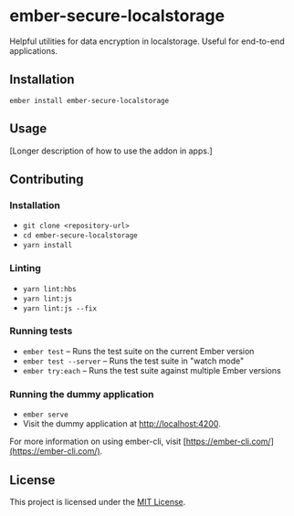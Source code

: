ember-secure-localstorage
==============================================================================

Helpful utilities for data encryption in localstorage. Useful for end-to-end applications.

Installation
------------------------------------------------------------------------------

```
ember install ember-secure-localstorage
```


Usage
------------------------------------------------------------------------------

[Longer description of how to use the addon in apps.]


Contributing
------------------------------------------------------------------------------

### Installation

* `git clone <repository-url>`
* `cd ember-secure-localstorage`
* `yarn install`

### Linting

* `yarn lint:hbs`
* `yarn lint:js`
* `yarn lint:js --fix`

### Running tests

* `ember test` – Runs the test suite on the current Ember version
* `ember test --server` – Runs the test suite in "watch mode"
* `ember try:each` – Runs the test suite against multiple Ember versions

### Running the dummy application

* `ember serve`
* Visit the dummy application at [http://localhost:4200](http://localhost:4200).

For more information on using ember-cli, visit [https://ember-cli.com/](https://ember-cli.com/).

License
------------------------------------------------------------------------------

This project is licensed under the [MIT License](LICENSE.md).
